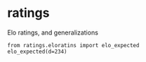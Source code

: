 # ratings
Elo ratings, and generalizations


    from ratings.eloratins import elo_expected
    elo_expected(d=234)
